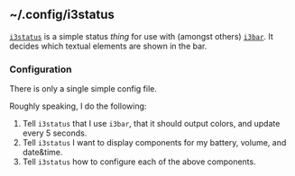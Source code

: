 ## ~/.config/i3status

[`i3status`](<https://wiki.archlinux.org/title/I3#4.3>) is a simple status _thing_ for use with (amongst others) [`i3bar`](<https://i3wm.org/docs/userguide.html#_configuring_i3bar>).
It decides which textual elements are shown in the bar.

### Configuration

There is only a single simple config file.

Roughly speaking, I do the following:
1. Tell `i3status` that I use `i3bar`, that it should output colors, and update every 5 seconds.
2. Tell `i3status` I want to display components for my battery, volume, and date&time.
3. Tell `i3status` how to configure each of the above components.

